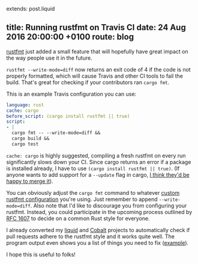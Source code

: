 extends: post.liquid

title:   Running rustfmt on Travis CI
date:    24 Aug 2016 20:00:00 +0100
route:   blog
---

[rustfmt](https://github.com/rust-lang-nursery/rustfmt) just added a small feature that will hopefully have great impact on the way people use it in the future.

`rustfmt --write-mode=diff` now returns an exit code of 4 if the code is not properly formatted, which will cause Travis and other CI tools to fail the build. That's great for checking if your contributors ran `cargo fmt`.

This is an example Travis configuration you can use:

```yaml
language: rust
cache: cargo
before_script: (cargo install rustfmt || true)
script:
- |
  cargo fmt -- --write-mode=diff &&
  cargo build &&
  cargo test
```

`cache: cargo` is highly suggested, compiling a fresh rustfmt on every run significantly slows down your CI.
Since cargo returns an error if a package is installed already, I have to use `(cargo install rustfmt || true)`.
(If anyone wants to add support for a `--update` flag in cargo, [I think they'd be happy to merge it](https://github.com/rust-lang/cargo/pull/2405#issuecomment-195475633)).

You can obviously adjust the `cargo fmt` command to whatever [custom rustfmt configuration](https://github.com/rust-lang-nursery/rustfmt#configuring-rustfmt) you're using. Just remember to append `--write-mode=diff`. Also note that I'd like to discourage you from configuring your rustfmt. Instead, you could participate in the upcoming process outlined by [RFC 1607](https://github.com/rust-lang/rfcs/blob/master/text/1607-style-rfcs.md) to decide on a common Rust style for everyone.

I already converted my [liquid](https://travis-ci.org/cobalt-org/liquid-rust) and [Cobalt](https://github.com/cobalt-org/cobalt.rs) projects to automatically check if pull requests adhere to the rustfmt style and it works quite well. The program output even shows you a list of things you need to fix ([example](https://travis-ci.org/cobalt-org/liquid-rust/jobs/143378751#L263)).

I hope this is useful to folks!
